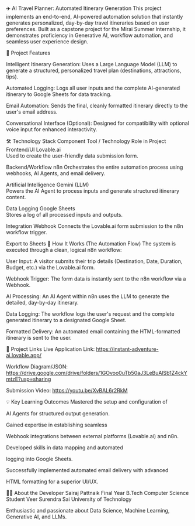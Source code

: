 ✈️ AI Travel Planner: Automated Itinerary Generation
This project implements an end-to-end, AI-powered automation solution that instantly generates personalized, day-by-day travel itineraries based on user preferences. Built as a capstone project for the Mirai Summer Internship, it demonstrates proficiency in Generative AI, workflow automation, and seamless user experience design.

🌟 Project Features

Intelligent Itinerary Generation: Uses a Large Language Model (LLM) to generate a structured, personalized travel plan (destinations, attractions, tips).


Automated Logging: Logs all user inputs and the complete AI-generated itinerary to Google Sheets for data tracking.


Email Automation: Sends the final, cleanly formatted itinerary directly to the user's email address.


Conversational Interface (Optional): Designed for compatibility with optional voice input for enhanced interactivity.


🛠️ Technology Stack
Component	Tool / Technology	Role in Project
Frontend/UI	Lovable.ai	
Used to create the user-friendly data submission form.


Backend/Workflow	n8n	
Orchestrates the entire automation process using webhooks, AI Agents, and email delivery.

Artificial Intelligence	Gemini (LLM)	
Powers the AI Agent to process inputs and generate structured itinerary content.

Data Logging	Google Sheets	
Stores a log of all processed inputs and outputs.

Integration	Webhook	
Connects the Lovable.ai form submission to the n8n workflow trigger.


Export to Sheets
🚀 How It Works (The Automation Flow)
The system is executed through a clean, logical n8n workflow:


User Input: A visitor submits their trip details (Destination, Date, Duration, Budget, etc.) via the Lovable.ai form.



Webhook Trigger: The form data is instantly sent to the n8n workflow via a Webhook.


AI Processing: An AI Agent within n8n uses the LLM to generate the detailed, day-by-day itinerary.


Data Logging: The workflow logs the user's request and the complete generated itinerary to a designated Google Sheet.


Formatted Delivery: An automated email containing the HTML-formatted itinerary is sent to the user.

🔗 Project Links
Live Application Link: https://instant-adventure-ai.lovable.app/

Workflow Diagram/JSON: https://drive.google.com/drive/folders/1GOvoo0uTb50aJ3LeBuAlSb1Z4ckYmtzE?usp=sharing

Submission Video: https://youtu.be/XvBAL6r2RkM

💡 Key Learning Outcomes
Mastered the setup and configuration of 

AI Agents for structured output generation.

Gained expertise in establishing seamless 

Webhook integrations between external platforms (Lovable.ai) and n8n.

Developed skills in data mapping and automated 

logging into Google Sheets.

Successfully implemented automated email delivery with advanced 

HTML formatting for a superior UI/UX.

🧑‍💻 About the Developer
Sairaj Pattnaik
Final Year B.Tech Computer Science Student
Veer Surendra Sai University of Technology

Enthusiastic and passionate about Data Science, Machine Learning, Generative AI, and LLMs.
